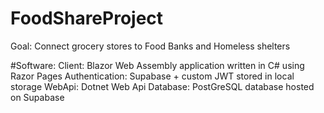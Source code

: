 # FoodShareProject

Goal: Connect grocery stores to Food Banks and Homeless shelters

#Software: 
  Client: Blazor Web Assembly application written in C# using Razor Pages
  Authentication: Supabase + custom JWT stored in local storage
  WebApi: Dotnet Web Api
  Database: PostGreSQL database hosted on Supabase

